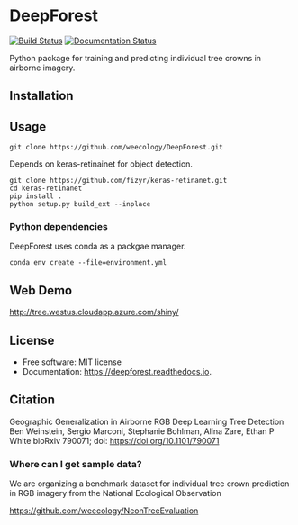 # DeepForest

[![Build Status](https://travis-ci.org/Weecology/DeepForest.svg?branch=master)](https://travis-ci.org/Weecology/DeepForest) 
[![Documentation Status](https://readthedocs.org/projects/deepforest/badge/?version=master)](http://deepforest.readthedocs.io/en/latest/?badge=master)

Python package for training and predicting individual tree crowns in airborne imagery.

## Installation

## Usage

```
git clone https://github.com/weecology/DeepForest.git
```

Depends on keras-retinainet for object detection.

```
git clone https://github.com/fizyr/keras-retinanet.git
cd keras-retinanet
pip install .
python setup.py build_ext --inplace
```

### Python dependencies 

DeepForest uses conda as a packgae manager.

```
conda env create --file=environment.yml
```

## Web Demo

http://tree.westus.cloudapp.azure.com/shiny/

## License
* Free software: MIT license
* Documentation: https://deepforest.readthedocs.io.

## Citation

Geographic Generalization in Airborne RGB Deep Learning Tree Detection
Ben Weinstein, Sergio Marconi, Stephanie Bohlman, Alina Zare, Ethan P White
bioRxiv 790071; doi: https://doi.org/10.1101/790071

### Where can I get sample data?

We are organizing a benchmark dataset for individual tree crown prediction in RGB imagery from the National Ecological Observation

https://github.com/weecology/NeonTreeEvaluation


